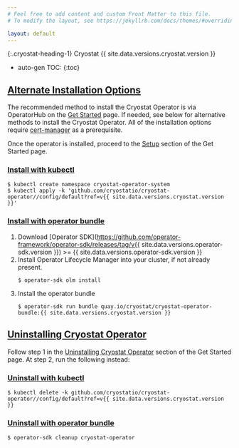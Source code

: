```yaml
---
# Feel free to add content and custom Front Matter to this file.
# To modify the layout, see https://jekyllrb.com/docs/themes/#overriding-theme-defaults

layout: default
---
```


{:.cryostat-heading-1}
Cryostat {{ site.data.versions.cryostat.version }}

* auto-gen TOC:
{:toc}

## [Alternate Installation Options](#alternate-installation-options)

The recommended method to install the Cryostat Operator is via OperatorHub on the [Get Started](/get-started) page. If needed, see below for alternative methods to install the Cryostat Operator. All of the installation options require [cert-manager](/get-started#install-cert-manager) as a prerequisite.

Once the operator is installed, proceed to the [Setup](/get-started#setup) section of the Get Started page.

### [Install with kubectl](#install-with-kubectl)
```
$ kubectl create namespace cryostat-operator-system
$ kubectl apply -k 'github.com/cryostatio/cryostat-operator//config/default?ref=v{{ site.data.versions.cryostat.version }}'
```

### [Install with operator bundle](#install-with-operator-bundle)
1. Download [Operator SDK](https://github.com/operator-framework/operator-sdk/releases/tag/v{{ site.data.versions.operator-sdk.version }}) >= {{ site.data.versions.operator-sdk.version }}
2. Install Operator Lifecycle Manager into your cluster, if not already present.
    ```
    $ operator-sdk olm install
    ```
3. Install the operator bundle
    ```
    $ operator-sdk run bundle quay.io/cryostat/cryostat-operator-bundle:{{ site.data.versions.cryostat.version }}
    ```

## [Uninstalling Cryostat Operator](#uninstalling-cryostat-operator)
Follow step 1 in the [Uninstalling Cryostat Operator](/get-started#uninstalling-cryostat-operator) section of the Get Started page. At step 2, run the following instead:

### [Uninstall with kubectl](#uninstall-with-kubectl)
```
$ kubectl delete -k github.com/cryostatio/cryostat-operator//config/default?ref=v{{ site.data.versions.cryostat.version }}
```
### [Uninstall with operator bundle](#uninstall-with-operator-bundle)
```
$ operator-sdk cleanup cryostat-operator
```
